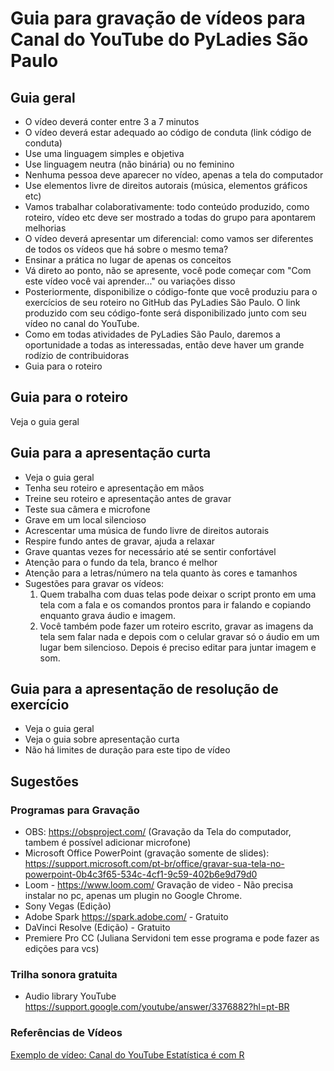 # Guia para gravação de vídeos para Canal do YouTube do PyLadies São Paulo

## Guia geral 

- O vídeo deverá conter entre 3 a 7 minutos
- O vídeo deverá estar adequado ao código de conduta (link código de conduta)
- Use uma linguagem simples e objetiva
- Use linguagem neutra (não binária) ou no feminino
- Nenhuma pessoa deve aparecer no vídeo, apenas a tela do computador
- Use elementos livre de direitos autorais (música, elementos gráficos etc)
- Vamos trabalhar colaborativamente: todo conteúdo produzido, como roteiro, vídeo etc deve ser mostrado a todas do grupo para apontarem melhorias
- O vídeo deverá apresentar um diferencial: como vamos ser diferentes de todos os vídeos que há sobre o mesmo tema?
- Ensinar a prática no lugar de apenas os conceitos
- Vá direto ao ponto, não se apresente, você pode começar com "Com este vídeo você vai aprender..." ou variações disso
- Posteriormente, disponibilize o código-fonte que você produziu para o exercícios de seu roteiro no GitHub das PyLadies São Paulo. O link produzido com seu código-fonte será disponibilizado junto com seu vídeo no canal do YouTube. 
- Como em todas atividades de PyLadies São Paulo, daremos a oportunidade a todas as interessadas, então deve haver um grande rodízio de contribuidoras
- Guia para o roteiro

## Guia para o roteiro

Veja o guia geral

## Guia para a apresentação curta

- Veja o guia geral
- Tenha seu roteiro e apresentação em mãos 
- Treine seu roteiro e apresentação antes de gravar 
- Teste sua câmera e microfone
- Grave em um local silencioso
- Acrescentar uma música de fundo livre de direitos autorais 
- Respire fundo antes de gravar, ajuda a relaxar
- Grave quantas vezes for necessário até se sentir confortável
- Atenção para o fundo da tela, branco é melhor
- Atenção para a letras/número na tela quanto às cores e tamanhos
- Sugestões para gravar os vídeos:
	1) Quem trabalha com duas telas pode deixar o script pronto em uma tela com a fala e os comandos prontos para ir falando e copiando enquanto grava áudio e imagem.
	2) Você também pode fazer um roteiro escrito, gravar as imagens da tela sem falar nada e depois com o celular gravar só o áudio em um lugar bem silencioso. Depois é preciso editar para juntar imagem e som. 


## Guia para a apresentação de resolução de exercício

- Veja o guia geral
- Veja o guia sobre apresentação curta
- Não há limites de duração para este tipo de vídeo

## Sugestões
### Programas para Gravação

- OBS: https://obsproject.com/ (Gravação da Tela do computador, tambem é possível adicionar microfone)
- Microsoft Office PowerPoint (gravação somente de slides): https://support.microsoft.com/pt-br/office/gravar-sua-tela-no-powerpoint-0b4c3f65-534c-4cf1-9c59-402b6e9d79d0
- Loom - https://www.loom.com/ Gravação de video - Não precisa instalar no pc, apenas um plugin no Google Chrome.
- Sony Vegas (Edição)
- Adobe Spark https://spark.adobe.com/ - Gratuito
- DaVinci Resolve (Edição) - Gratuito
- Premiere Pro CC (Juliana Servidoni tem esse programa e pode fazer as edições para vcs) 

### Trilha sonora gratuita

- Audio library YouTube https://support.google.com/youtube/answer/3376882?hl=pt-BR

### Referências de Vídeos
[Exemplo de vídeo: Canal do YouTube Estatística é com R](https://www.youtube.com/watch?v=CBR9sz4mYWM) 